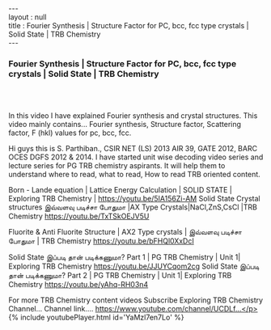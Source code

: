 ---<br>layout : null<br>title : Fourier Synthesis | Structure Factor for PC, bcc, fcc type crystals | Solid State | TRB Chemistry<br>---<br><h3>Fourier Synthesis | Structure Factor for PC, bcc, fcc type crystals | Solid State | TRB Chemistry</h3><br><br><p>In this video I have explained 
Fourier synthesis and crystal structures. This video mainly contains...
Fourier synthesis,
Structure factor,
Scattering factor,
F (hkl) values for pc, bcc, fcc.


Hi guys this is S. Parthiban., CSIR NET (LS) 2013 AIR 39, GATE 2012, BARC OCES DGFS 2012 & 2014. I have started unit wise decoding video series and lecture series for PG TRB chemistry aspirants. It will help them to understand where to read, what to read, How to read TRB oriented content.

Born - Lande equation | Lattice Energy Calculation | SOLID STATE | Exploring TRB Chemistry |
https://youtu.be/5IA156Zi-AM
Solid State Crystal structures இவ்வளவு படிச்சா போதுமா |AX Type Crystals|NaCl,ZnS,CsCl |TRB Chemistry
https://youtu.be/TxTSkOEJV5U

Fluorite & Anti Fluorite Structure | AX2 Type crystals | இவ்வளவு படிச்சா போதுமா | TRB Chemistry
https://youtu.be/bFHQl0XxDcI

Solid State இப்படி தான் படிக்கணுமா? Part 1 | PG TRB Chemistry | Unit 1| Exploring TRB Chemistry
https://youtu.be/JJUYCqom2cg
Solid State இப்படி தான் படிக்கணுமா? Part 2 | PG TRB Chemistry | Unit 1| Exploring TRB Chemistry
https://youtu.be/yAhq-RH03n4

For more TRB Chemistry content videos Subscribe Exploring TRB Chemistry Channel...
Channel link.... https://www.youtube.com/channel/UCDLf...</p><br>{% include youtubePlayer.html id='YaMzl7en7Lo' %}<br>